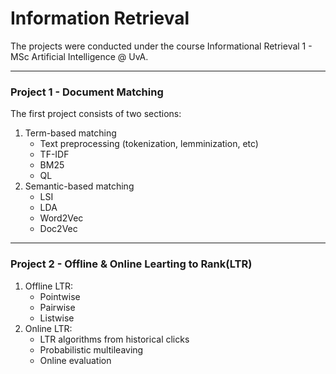 # Information Retrieval

The projects were conducted under the course Informational Retrieval 1 - MSc Artificial Intelligence @ UvA. 


---

### Project 1 - Document Matching 

The first project consists of two sections:
1. Term-based matching
   - Text preprocessing (tokenization, lemminization, etc)
   - TF-IDF
   - BM25
   - QL
2. Semantic-based matching
   - LSI
   - LDA
   - Word2Vec
   - Doc2Vec
    
---

### Project 2 - Offline & Online Learting to Rank(LTR)

1. Offline LTR:
   - Pointwise
   - Pairwise 
   - Listwise 
2. Online LTR:
   - LTR algorithms from historical clicks 
   - Probabilistic multileaving 
   - Online evaluation
